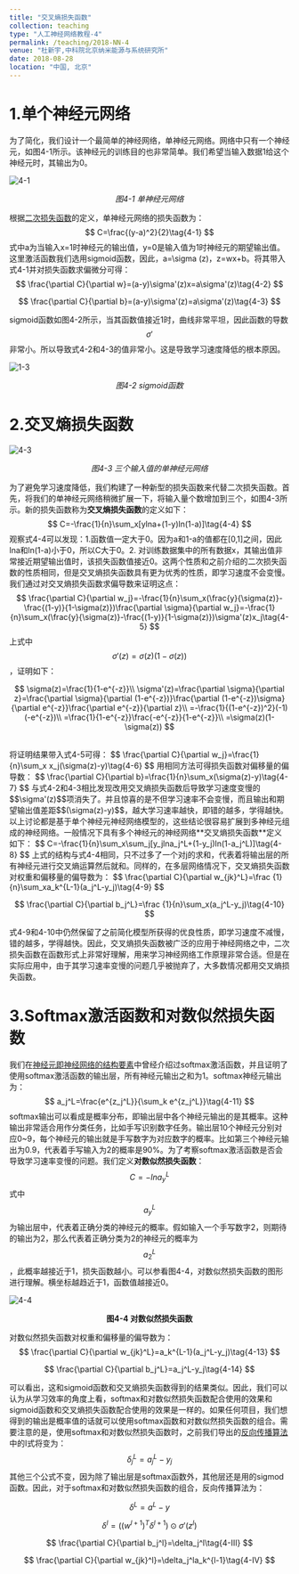```yaml
---
title: "交叉熵损失函数"
collection: teaching
type: "人工神经网络教程-4"
permalink: /teaching/2018-NN-4
venue: "杜新宇,中科院北京纳米能源与系统研究所"
date: 2018-08-28
location: "中国, 北京"
---
```


<script type="text/javascript" async
  src="https://cdnjs.cloudflare.com/ajax/libs/mathjax/2.7.7/latest.js?config=TeX-MML-AM_CHTML">
</script>

# 1.单个神经元网络

为了简化，我们设计一个最简单的神经网络，单神经元网络。网络中只有一个神经元，如图4-1所示。该神经元的训练目的也非常简单。我们希望当输入数据1给这个神经元时，其输出为0。

![4-1](2018-NeuralNetwork/4-1.png)

*<center>图4-1 单神经元网络</center>*

根据[二次损失函数](http://duxinyu.cn//teaching/2018-NN-2)的定义，单神经元网络的损失函数为：
$$
C=\frac{(y-a)^2}{2}\tag{4-1}
$$
式中a为当输入x=1时神经元的输出值，y=0是输入值为1时神经元的期望输出值。这里激活函数我们选用sigmoid函数，因此，a=\sigma (z)，z=wx+b。将其带入式4-1并对损失函数求偏微分可得：
$$
\frac{\partial C}{\partial w}=(a-y)\sigma'(z)x=a\sigma'(z)\tag{4-2}
$$

$$
\frac{\partial C}{\partial b}=(a-y)\sigma'(z)=a\sigma'(z)\tag{4-3}
$$

sigmoid函数如图4-2所示，当其函数值接近1时，曲线非常平坦，因此函数的导数$$\sigma'$$非常小。所以导致式4-2和4-3的值非常小。这是导致学习速度降低的根本原因。

![1-3](2018-NeuralNetwork/1-3.png)

*<center>图4-2 sigmoid函数</center>*

# 2.交叉熵损失函数



![4-3](2018-NeuralNetwork/4-3.png)

*<center>图4-3 三个输入值的单神经元网络</center>*

为了避免学习速度降低，我们构建了一种新型的损失函数来代替二次损失函数。首先，将我们的单神经元网络稍微扩展一下，将输入量个数增加到三个，如图4-3所示。新的损失函数称为**交叉熵损失函数**的定义如下：
$$
C=-\frac{1}{n}\sum_x[ylna+(1-y)ln(1-a)]\tag{4-4}
$$
观察式4-4可以发现：1.函数值一定大于0。因为a和1-a的值都在[0,1]之间，因此lna和ln(1-a)小于0，所以C大于0。2. 对训练数据集中的所有数据x，其输出值非常接近期望输出值时，该损失函数值接近0。这两个性质和之前介绍的二次损失函数的性质相同，但是交叉熵损失函数具有更为优秀的性质，即学习速度不会变慢。我们通过对交叉熵损失函数求偏导数来证明这点：
$$
\frac{\partial C}{\partial w_j}=-\frac{1}{n}\sum_x(\frac{y}{\sigma(z)}-\frac{(1-y)}{1-\sigma(z)})\frac{\partial \sigma}{\partial w_j}=-\frac{1}{n}\sum_x(\frac{y}{\sigma(z)}-\frac{(1-y)}{1-\sigma(z)})\sigma'(z)x_j\tag{4-5}
$$
上式中$$\sigma'(z)=\sigma(z)(1-\sigma(z))$$，证明如下：

<center>

$$
\sigma(z)=\frac{1}{1-e^{-z}}\\ \sigma'(z)=\frac{\partial \sigma}{\partial z}=\frac{\partial \sigma}{\partial (1-e^{-z})}\frac{\partial (1-e^{-z})\sigma}{\partial e^{-z}}\frac{\partial e^{-z}}{\partial z}\\ =-\frac{1}{(1-e^{-z})^2}(-1)(-e^{-z})\\ =\frac{1}{1-e^{-z}}\frac{-e^{-z}}{1-e^{-z}}\\ =\sigma(z)(1-\sigma(z))
$$

</center><br>将证明结果带入式4-5可得：
$$
\frac{\partial C}{\partial w_j}=\frac{1}{n}\sum_x x_j(\sigma(z)-y)\tag{4-6}
$$
用相同方法可得损失函数对偏移量的偏导数：
$$
\frac{\partial C}{\partial b}=\frac{1}{n}\sum_x(\sigma(z)-y)\tag{4-7}
$$
与式4-2和4-3相比发现改用交叉熵损失函数后导致学习速度变慢的$$\sigma'(z)$$项消失了。并且惊喜的是不但学习速率不会变慢，而且输出和期望输出值差距$$(\sigma(z)-y)$$，越大学习速率越快，即错的越多，学得越快。以上讨论都是基于单个神经元神经网络模型的，这些结论很容易扩展到多神经元组成的神经网络。一般情况下具有多个神经元的神经网络**交叉熵损失函数**定义如下：
$$
C=-\frac{1}{n}\sum_x\sum_j[y_jlna_j^L+(1-y_j)ln(1-a_j^L)]\tag{4-8}
$$
上式的结构与式4-4相同，只不过多了一个对j的求和，代表着将输出层的所有神经元进行交叉熵运算然后就和。同样的，在多层网络情况下，交叉熵损失函数对权重和偏移量的偏导数为：
$$
\frac{\partial C}{\partial w_{jk}^L}=\frac {1}{n}\sum_xa_k^{L-1}(a_j^L-y_j)\tag{4-9}
$$

$$
\frac{\partial C}{\partial b_j^L}=\frac {1}{n}\sum_x(a_j^L-y_j)\tag{4-10}
$$

式4-9和4-10中仍然保留了之前简化模型所获得的优良性质，即学习速度不减慢，错的越多，学得越快。因此，交叉熵损失函数被广泛的应用于神经网络之中，二次损失函数在函数形式上非常好理解，用来学习神经网络工作原理非常合适。但是在实际应用中，由于其学习速率变慢的问题几乎被抛弃了，大多数情况都用交叉熵损失函数。<br>

# 3.Softmax激活函数和对数似然损失函数

我们在[神经元即神经网络的结构要素](http://duxinyu.cn//teaching/2018-NN-1)中曾经介绍过softmax激活函数，并且证明了使用softmax激活函数的输出层，所有神经元输出之和为1。softmax神经元输出为：
$$
a_j^L=\frac{e^{z_j^L}}{\sum_k e^{z_j^L}}\tag{4-11}
$$
softmax输出可以看成是概率分布，即输出层中各个神经元输出的是其概率。这种输出非常适合用作分类任务，比如手写识别数字任务。输出层10个神经元分别对应0~9，每个神经元的输出就是手写数字为对应数字的概率。比如第三个神经元输出为0.9，代表着手写输入为2的概率是90%。为了考察softmax激活函数是否会导致学习速率变慢的问题。我们定义**对数似然损失函数**：
$$
C=-lna_y^L\tag{4-12}
$$
式中$$a_y^L$$为输出层中，代表着正确分类的神经元的概率。假如输入一个手写数字2，则期待的输出为2，那么代表着正确分类为2的神经元的概率为$$a_2^L$$，此概率越接近于1，损失函数越小。可以参看图4-4，对数似然损失函数的图形进行理解。横坐标越趋近于1，函数值越接近0。

![4-4](2018-NeuralNetwork/4-4.png)

**<center>图4-4 对数似然损失函数</center>**

对数似然损失函数对权重和偏移量的偏导数为：
$$
\frac{\partial C}{\partial w_{jk}^L}=a_k^{L-1}(a_j^L-y_j)\tag{4-13}
$$

$$
\frac{\partial C}{\partial b_j^L}=a_j^L-y_j\tag{4-14}
$$

可以看出，这和sigmoid函数和交叉熵损失函数得到的结果类似。因此，我们可以认为从学习效率的角度上看，softmax和对数似然损失函数配合使用的效果和sigmoid函数和交叉熵损失函数配合使用的效果是一样的。如果任何项目，我们想得到的输出是概率值的话就可以使用softmax函数和对数似然损失函数的组合。需要注意的是，使用softmax和对数似然损失函数时，之前我们导出的[反向传播算法](http://duxinyu.cn//teaching/2018-NN-3)中的I式将变为：
$$
\delta_j^L=a_j^L-y_j\tag{4-15}
$$
其他三个公式不变，因为除了输出层是softmax函数外，其他层还是用的sigmod函数。因此，对于softmax和对数似然损失函数的组合，反向传播算法为：

$$
\delta^L=a^L-y \tag{4-I}
$$

$$
\delta^l=((w^{l+1})^T\delta^{l+1})\odot\sigma'(z^l)\tag{4-II}
$$

$$
\frac{\partial C}{\partial b_j^l}=\delta_j^l\tag{4-III}
$$

$$
\frac{\partial C}{\partial w_{jk}^l}=\delta_j^la_k^{l-1}\tag{4-IV}
$$
